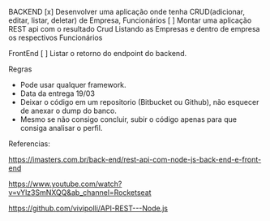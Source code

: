 BACKEND
[x] Desenvolver uma aplicação onde tenha CRUD(adicionar, editar, listar, deletar) de Empresa, Funcionários
[ ] Montar uma aplicação REST api com o resultado Crud Listando as Empresas e dentro de empresa os respectivos Funcionários

FrontEnd
[ ] Listar o retorno do endpoint do backend.

Regras

- Pode usar qualquer framework.
- Data da entrega 19/03
- Deixar o código em um repositorio (Bitbucket ou Github), não esquecer de anexar o dump do banco.
- Mesmo se não consigo concluir, subir o código apenas para que consiga analisar o perfil.

Referencias:

https://imasters.com.br/back-end/rest-api-com-node-js-back-end-e-front-end

https://www.youtube.com/watch?v=vYlz3SmNXQQ&ab_channel=Rocketseat

https://github.com/vivipolli/API-REST---Node.js
